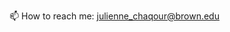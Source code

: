  📫 How to reach me: julienne_chaqour@brown.edu

<!---
cjulienne/cjulienne is a ✨ special ✨ repository because its `README.md` (this file) appears on your GitHub profile.
You can click the Preview link to take a look at your changes.
--->
